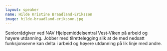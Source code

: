 ```yaml
---
layout: speaker
name: Hilde Kristine Braadland-Eriksson
image: hilde-braadland-eriksson.jpg
---
```

Seniorrådgiver ved NAV Hjelpemiddelsentral Vest-Viken på arbeid og høyere utdanning. Jobber med tilrettelegging slik at de med nedsatt funksjonsevne kan delta i arbeid og høyere utdanning på lik linje med andre.
